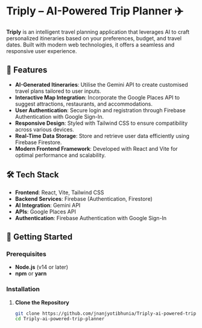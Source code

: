 # Triply – AI-Powered Trip Planner ✈️

**Triply** is an intelligent travel planning application that leverages AI to craft personalized itineraries based on your preferences, budget, and travel dates. Built with modern web technologies, it offers a seamless and responsive user experience.

## 🌟 Features

- **AI-Generated Itineraries**: Utilise the Gemini API to create customised travel plans tailored to user inputs.
- **Interactive Map Integration**: Incorporate the Google Places API to suggest attractions, restaurants, and accommodations.
- **User Authentication**: Secure login and registration through Firebase Authentication with Google Sign-In.
- **Responsive Design**: Styled with Tailwind CSS to ensure compatibility across various devices.
- **Real-Time Data Storage**: Store and retrieve user data efficiently using Firebase Firestore.
- **Modern Frontend Framework**: Developed with React and Vite for optimal performance and scalability.

## 🛠️ Tech Stack

- **Frontend**: React, Vite, Tailwind CSS
- **Backend Services**: Firebase (Authentication, Firestore)
- **AI Integration**: Gemini API
- **APIs**: Google Places API
- **Authentication**: Firebase Authentication with Google Sign-In

## 🚀 Getting Started

### Prerequisites

- **Node.js** (v14 or later)
- **npm** or **yarn**

### Installation

1. **Clone the Repository**

   ```bash
   git clone https://github.com/jnanjyotibhunia/Triply-ai-powered-trip-planner.git
   cd Triply-ai-powered-trip-planner

 
